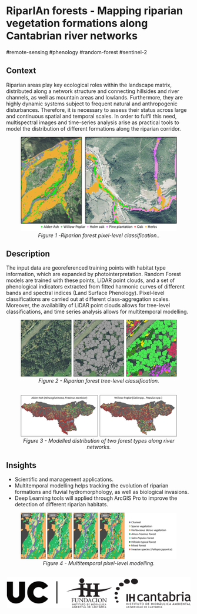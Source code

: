 # RiparIAn forests - Mapping riparian vegetation formations along Cantabrian river networks 
#remote-sensing #phenology #random-forest #sentinel-2

## Context

Riparian areas play key ecological roles within the landscape matrix, distributed along a network structure and connecting hillsides and river channels, as well as mountain areas and lowlands. Furthermore, they are highly dynamic systems subject to frequent natural and anthropogenic disturbances. Therefore, it is necessary to assess their status across large and continuous spatial and temporal scales. In order to fulfil this need, multispectral images and time-series analysis arise as practical tools to model the distribution of different formations along the riparian corridor.

<figure align="center">
   <img src="../_static/images/RIPARIAN_FOREST_fig1.png" alt="RF pixel classification" />
   <figcaption><i>Figure 1 -Riparian forest pixel-level classification..</i></figcaption>
</figure>


## Description

The input data are georeferenced training points with habitat type information, which are expanded by photointerpretation. Random Forest models are trained with these points, LiDAR point clouds, and a set of phenological indicators extracted from fitted harmonic curves of different bands and spectral indices (Land Surface Phenology). Pixel-level classifications are carried out at different class-aggregation scales. Moreover, the availability of LiDAR point clouds allows for tree-level classifications, and time series analysis allows for multitemporal modelling.

<figure align="center">
   <img src="../_static/images/RIPARIAN_FOREST_fig2.png" alt="RF Tree classification" />
   <figcaption><i>Figure 2 - Riparian forest tree-level classification.</i></figcaption>
</figure>

##


<figure align="center">
   <img src="../_static/images/RIPARIAN_FOREST_fig3.png" alt="ModelledDsitribution" />
   <figcaption><i>Figure 3 - Modelled distribution of two forest types along river networks.</i></figcaption>
</figure>

## Insights

* Scientific and management applications. 
* Multitemporal modelling helps tracking the evolution of riparian formations and fluvial hydromorphology, as well as biological invasions.
* Deep Learning tools will applied through ArcGIS Pro to improve the detection of different riparian habitats.

<figure align="center">
   <img src="../_static/images/RIPARIAN_FOREST_fig4.png" alt=" Multitemporal pixel-level modelling" />
   <figcaption><i>Figure 4 -  Multitemporal pixel-level modelling.</i></figcaption>
</figure>

##


<p align="center">
<img align="center" src="../_static/images/UC+FIHAC+IHCantabrianegro.png" width="500"/>
</p>
